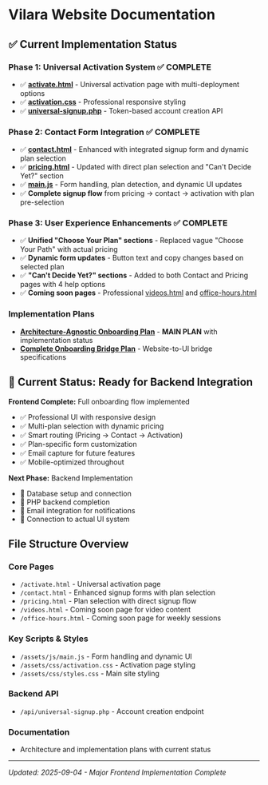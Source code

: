 # Vilara Website Documentation

## ✅ Current Implementation Status

### **Phase 1: Universal Activation System** ✅ COMPLETE
- ✅ **[activate.html](../activate.html)** - Universal activation page with multi-deployment options
- ✅ **[activation.css](../assets/css/activation.css)** - Professional responsive styling
- ✅ **[universal-signup.php](../api/universal-signup.php)** - Token-based account creation API

### **Phase 2: Contact Form Integration** ✅ COMPLETE
- ✅ **[contact.html](../contact.html)** - Enhanced with integrated signup form and dynamic plan selection
- ✅ **[pricing.html](../pricing.html)** - Updated with direct plan selection and "Can't Decide Yet?" section
- ✅ **[main.js](../assets/js/main.js)** - Form handling, plan detection, and dynamic UI updates
- ✅ **Complete signup flow** from pricing → contact → activation with plan pre-selection

### **Phase 3: User Experience Enhancements** ✅ COMPLETE
- ✅ **Unified "Choose Your Plan" sections** - Replaced vague "Choose Your Path" with actual pricing
- ✅ **Dynamic form updates** - Button text and copy changes based on selected plan
- ✅ **"Can't Decide Yet?" sections** - Added to both Contact and Pricing pages with 4 help options
- ✅ **Coming soon pages** - Professional [videos.html](../videos.html) and [office-hours.html](../office-hours.html)

### **Implementation Plans**
- **[Architecture-Agnostic Onboarding Plan](architecture-agnostic-onboarding-plan.md)** - **MAIN PLAN** with implementation status
- **[Complete Onboarding Bridge Plan](complete-onboarding-bridge-plan.md)** - Website-to-UI bridge specifications

## 🚀 Current Status: Ready for Backend Integration

**Frontend Complete:** Full onboarding flow implemented
- ✅ Professional UI with responsive design
- ✅ Multi-plan selection with dynamic pricing
- ✅ Smart routing (Pricing → Contact → Activation)
- ✅ Plan-specific form customization
- ✅ Email capture for future features
- ✅ Mobile-optimized throughout

**Next Phase:** Backend Implementation
- 🔄 Database setup and connection
- 🔄 PHP backend completion
- 🔄 Email integration for notifications
- 🔄 Connection to actual UI system

## File Structure Overview

### **Core Pages**
- `/activate.html` - Universal activation page
- `/contact.html` - Enhanced signup forms with plan selection
- `/pricing.html` - Plan selection with direct signup flow
- `/videos.html` - Coming soon page for video content
- `/office-hours.html` - Coming soon page for weekly sessions

### **Key Scripts & Styles**
- `/assets/js/main.js` - Form handling and dynamic UI
- `/assets/css/activation.css` - Activation page styling
- `/assets/css/styles.css` - Main site styling

### **Backend API**
- `/api/universal-signup.php` - Account creation endpoint

### **Documentation**
- Architecture and implementation plans with current status

---
*Updated: 2025-09-04 - Major Frontend Implementation Complete*